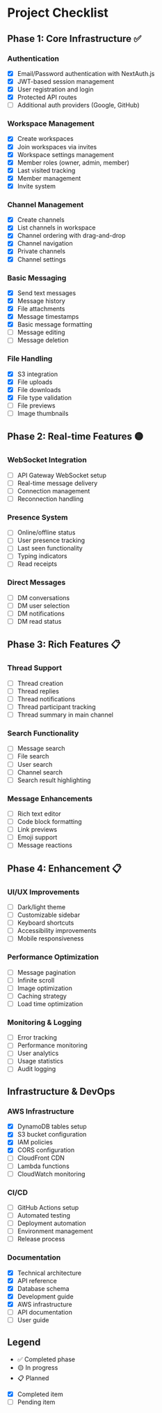 # Project Checklist

## Phase 1: Core Infrastructure ✅

### Authentication
- [x] Email/Password authentication with NextAuth.js
- [x] JWT-based session management
- [x] User registration and login
- [x] Protected API routes
- [ ] Additional auth providers (Google, GitHub)

### Workspace Management
- [x] Create workspaces
- [x] Join workspaces via invites
- [x] Workspace settings management
- [x] Member roles (owner, admin, member)
- [x] Last visited tracking
- [x] Member management
- [x] Invite system

### Channel Management
- [x] Create channels
- [x] List channels in workspace
- [x] Channel ordering with drag-and-drop
- [x] Channel navigation
- [x] Private channels
- [x] Channel settings

### Basic Messaging
- [x] Send text messages
- [x] Message history
- [x] File attachments
- [x] Message timestamps
- [x] Basic message formatting
- [ ] Message editing
- [ ] Message deletion

### File Handling
- [x] S3 integration
- [x] File uploads
- [x] File downloads
- [x] File type validation
- [ ] File previews
- [ ] Image thumbnails

## Phase 2: Real-time Features 🟡

### WebSocket Integration
- [ ] API Gateway WebSocket setup
- [ ] Real-time message delivery
- [ ] Connection management
- [ ] Reconnection handling

### Presence System
- [ ] Online/offline status
- [ ] User presence tracking
- [ ] Last seen functionality
- [ ] Typing indicators
- [ ] Read receipts

### Direct Messages
- [ ] DM conversations
- [ ] DM user selection
- [ ] DM notifications
- [ ] DM read status

## Phase 3: Rich Features 📋

### Thread Support
- [ ] Thread creation
- [ ] Thread replies
- [ ] Thread notifications
- [ ] Thread participant tracking
- [ ] Thread summary in main channel

### Search Functionality
- [ ] Message search
- [ ] File search
- [ ] User search
- [ ] Channel search
- [ ] Search result highlighting

### Message Enhancements
- [ ] Rich text editor
- [ ] Code block formatting
- [ ] Link previews
- [ ] Emoji support
- [ ] Message reactions

## Phase 4: Enhancement 📋

### UI/UX Improvements
- [ ] Dark/light theme
- [ ] Customizable sidebar
- [ ] Keyboard shortcuts
- [ ] Accessibility improvements
- [ ] Mobile responsiveness

### Performance Optimization
- [ ] Message pagination
- [ ] Infinite scroll
- [ ] Image optimization
- [ ] Caching strategy
- [ ] Load time optimization

### Monitoring & Logging
- [ ] Error tracking
- [ ] Performance monitoring
- [ ] User analytics
- [ ] Usage statistics
- [ ] Audit logging

## Infrastructure & DevOps

### AWS Infrastructure
- [x] DynamoDB tables setup
- [x] S3 bucket configuration
- [x] IAM policies
- [x] CORS configuration
- [ ] CloudFront CDN
- [ ] Lambda functions
- [ ] CloudWatch monitoring

### CI/CD
- [ ] GitHub Actions setup
- [ ] Automated testing
- [ ] Deployment automation
- [ ] Environment management
- [ ] Release process

### Documentation
- [x] Technical architecture
- [x] API reference
- [x] Database schema
- [x] Development guide
- [x] AWS infrastructure
- [ ] API documentation
- [ ] User guide

## Legend
- ✅ Completed phase
- 🟡 In progress
- 📋 Planned
- [x] Completed item
- [ ] Pending item
